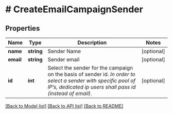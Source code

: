 # # CreateEmailCampaignSender

## Properties

Name | Type | Description | Notes
------------ | ------------- | ------------- | -------------
**name** | **string** | Sender Name | [optional]
**email** | **string** | Sender email | [optional]
**id** | **int** | Select the sender for the campaign on the basis of sender id. _In order to select a sender with specific pool of IP’s, dedicated ip users shall pass id (instead of email)_. | [optional]

[[Back to Model list]](../../README.md#models) [[Back to API list]](../../README.md#endpoints) [[Back to README]](../../README.md)
